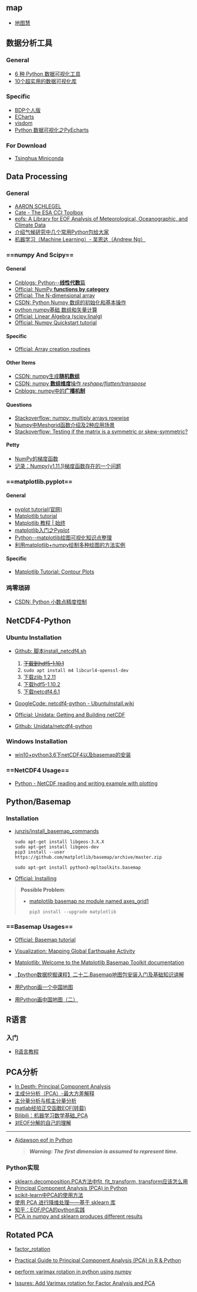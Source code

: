 ## map

- [地图慧](http://www.dituhui.com/)

## 数据分析工具

### General

- [6 种 Python 数据可视化工具](http://python.jobbole.com/85601/)
- [10个超实用的数据可视化库](http://nooverfit.com/wp/10%E4%B8%AA%E8%B6%85%E5%AE%9E%E7%94%A8%E7%9A%84python%E5%8F%AF%E8%A7%86%E5%8C%96%E5%BA%93%EF%BC%8C%E6%80%BB%E6%9C%89%E4%B8%80%E6%AC%BE%E9%80%82%E5%90%88%E4%BD%A0/)

### Specific

- [BDP个人版](https://me.bdp.cn/home.html)
- [ECharts](http://echarts.baidu.com/)
- [visdom](https://github.com/facebookresearch/visdom)
- [Python 数据可视化之PyEcharts](https://zhuanlan.zhihu.com/p/27990382)

### For Download

- [Tsinghua Miniconda](https://mirrors.tuna.tsinghua.edu.cn/anaconda/miniconda/)

## Data Processing

### General

- [AARON SCHLEGEL](http://www.aaronschlegel.com/) <!--一个个人博客-->
- [Cate - The ESA CCI Toolbox](https://cate.readthedocs.io/en/latest/index.html) <!--高大上-->
- [eofs: A Library for EOF Analysis of Meteorological, Oceanographic, and Climate Data](https://openresearchsoftware.metajnl.com/articles/10.5334/jors.122/)
- [介绍气候研究中几个常用Python包给大家](http://bbs.06climate.com/forum.php?mod=viewthread&tid=49523)
- [机器学习（Machine Learning）- 吴恩达（Andrew Ng）](https://www.bilibili.com/video/av9912938?from=search&seid=1939566517714256699)

### ==numpy And Scipy==

#### General

- [Cnblogs: Python--**线性代数**篇](http://www.cnblogs.com/moon1992/p/4960700.html) <!--条目分明-->
- [Official: NumPy **functions by category**](https://docs.scipy.org/doc/numpy/reference/routines.html)
- [Official: The N-dimensional array](https://docs.scipy.org/doc/numpy-1.13.0/reference/arrays.ndarray.html)
- [CSDN: Python Numpy 数组的初始化和基本操作](http://blog.csdn.net/Baoli1008/article/details/50531684) <!--基本操作-->
- [python numpy基础 数组和矢量计算](http://python.jobbole.com/87352/) <!--一般-->
- [Official: Linear Algebra (scipy.linalg)](https://docs.scipy.org/doc/scipy/reference/tutorial/linalg.html)
- [Official: Numpy Quickstart tutorial](https://docs.scipy.org/doc/numpy-dev/user/quickstart.html)

#### Specific

- [Official: Array creation routines](https://docs.scipy.org/doc/numpy-1.13.0/reference/routines.array-creation.html#routines-array-creation)

#### Other Items

- [CSDN: numpy生成**随机数组**](http://blog.csdn.net/u013066730/article/details/58590270)
- [CSDN: numpy **数组维度**操作 *reshape/flatten/transpose*](https://blog.csdn.net/weixin_38283159/article/details/78793277)
- [Cnblogs: numpy中的**广播机制**](http://www.cnblogs.com/jiaxin359/p/9021726.html)

#### Questions

- [Stackoverflow: numpy: multiply arrays rowwise](https://stackoverflow.com/questions/22934219/numpy-multiply-arrays-rowwise)
- [Numpy中Meshgrid函数介绍及2种应用场景](http://www.cnblogs.com/lemonbit/p/7593898.html)
- [Stackoverflow: Testing if the matrix is a symmetric or skew-symmetric?](https://stackoverflow.com/questions/25602717/testing-if-the-matrix-is-a-symmetric-or-skew-symmetric)

#### Petty

- [NumPy的梯度函数](https://www.jianshu.com/p/0b7ae131ed29)
- [记录：Numpy(v1.11.1)梯度函数存在的一个问题](https://www.jianshu.com/p/81c8dc55f076)



### ==matplotlib.pyplot==

#### General

- [pyplot tutorial(官网)](https://matplotlib.org/tutorials/introductory/pyplot.html)
- [Matplotlib tutorial](http://www.labri.fr/perso/nrougier/teaching/matplotlib/) <!--个人博客，简略全，旁边有参考链接-->
- [Matplotlib 教程 | 始终](https://liam0205.me/2014/09/11/matplotlib-tutorial-zh-cn/)  <!--翻译的上文-->
- [matplotlib入门之Pyplot](http://blog.csdn.net/lilongsy/article/details/72903339)
- [Python--matplotlib绘图可视化知识点整理](http://python.jobbole.com/85106/)
- [利用matplotlib+numpy绘制多种绘图的方法实例](http://www.jb51.net/article/112805.htm)

#### Specific

- [Matplotlib Tutorial: Contour Plots](https://www.python-course.eu/matplotlib_contour_plot.php) <!--好-->

### 鸡零琐碎

- [CSDN: Python 小数点精度控制](http://blog.csdn.net/zhongbeida_xue/article/details/51274760)



## NetCDF4-Python

### Ubuntu Installation

- [Github: 脚本install_netcdf4.sh](https://gist.github.com/perrette/cd815d03830b53e24c82) <!--很好,但是需要一些修改-->
  1. ~~[下载到hdf5-1.10.1](https://support.hdfgroup.org/ftp/HDF5/current/src/)~~ <!--很慢-->
  2. `sudo apt install m4 libcurl4-openssl-dev`
  3. [下载zlib 1.2.11](https://zlib.net/)
  4. [下载hdf5-1.10.2](https://www.hdfgroup.org/downloads/hdf5/source-code/)
  5. [下载netcdf4.6.1](ftp://ftp.unidata.ucar.edu/pub/netcdf/)

- [GoogleCode: netcdf4-python - UbuntuInstall.wiki](https://code.google.com/archive/p/netcdf4-python/wikis/UbuntuInstall.wiki)
- [Official: Unidata: Getting and Building netCDF](https://www.unidata.ucar.edu/software/netcdf/docs/getting_and_building_netcdf.html#build_default)
- [Github: Unidata/netcdf4-python](https://github.com/Unidata/netcdf4-python)

### Windows Installation

- [win10+python3.6下netCDF4以及basemap的安装](https://blog.csdn.net/Larry_fighting/article/details/80542674) <!--还没尝试-->

### ==NetCDF4 Usage==

- [Python - NetCDF reading and writing example with plotting](http://schubert.atmos.colostate.edu/~cslocum/netcdf_example.html)



## Python/Basemap

### Installation

- [junzis/install_basemap_commands](https://blog.csdn.net/u011240016/article/details/52719183)

  ```shell
  sudo apt-get install libgeos-3.X.X
  sudo apt-get install libgeos-dev
  pip3 install --user https://github.com/matplotlib/basemap/archive/master.zip
  
  sudo apt-get install python3-mpltoolkits.basemap
  ```

- [Official: Installing](https://matplotlib.org/basemap/users/installing.html) <!--not recommended-->

> **Possible Problem**: 
>
> - [matplotlib basemap no module named axes_grid1](https://stackoverflow.com/questions/16769899/matplotlib-basemap-no-module-named-axes-grid1)
>
>   `pip3 install --upgrade matplotlib`

### ==Basemap Usages==

- [Official: Basemap tutorial](http://basemaptutorial.readthedocs.io/en/latest/index.html) <!--全面-->
- [Visualization: Mapping Global Earthquake Activity](http://introtopython.org/visualization_earthquakes.html#Making-a-simple-map) <!--步骤清晰-->
- [Matplotlib: Welcome to the Matplotlib Basemap Toolkit documentation](https://matplotlib.org/basemap/) <!--全面，友好度差-->
- [【python数据挖掘课程】二十二.Basemap地图包安装入门及基础知识讲解](https://blog.csdn.net/Eastmount/article/details/79188415)

- [用Python画一个中国地图](https://segmentfault.com/a/1190000010871928)
- [用Python画中国地图（二）](https://segmentfault.com/a/1190000010900212)

## R语言

### 入门

- [R语言教程](https://www.w3cschool.cn/r/r_overview.html)



## PCA分析

- [In Depth: Principal Component Analysis](https://jakevdp.github.io/PythonDataScienceHandbook/05.09-principal-component-analysis.html)
- [主成分分析（PCA）-最大方差解释](https://blog.csdn.net/huang1024rui/article/details/46662195) <!--解释不错-->
- [主分量分析与核主分量分析](https://wenku.baidu.com/view/42c002264b35eefdc8d33311#20)
- [matlab经验正交函数EOF(转载)](https://wenku.baidu.com/view/e64ba4691eb91a37f1115c0b.html?from=search) <!--解法步骤条例清晰，编程参考-->
- [Bilibili：机器学习数学基础_PCA](https://www.bilibili.com/video/av22519623?from=search&seid=13946604917998003074)
- [对EOF分解的自己的理解](https://wenku.baidu.com/view/abea8b1b6bd97f192279e9e1)

---

- [Ajdawson eof in Python](http://ajdawson.github.io/eofs/api/eofs.standard.html#eofs.standard.Eof)

  > ***Warning: The first dimension is assumed to represent time.***

### Python实现

- [sklearn.decomposition.PCA方法中fit, fit_transform, transform应该怎么用](http://sofasofa.io/forum_main_post.php?postid=1000389)  <!--很好的文章-->
- [Principal Component Analysis (PCA) in Python](https://stackoverflow.com/questions/13224362/principal-component-analysis-pca-in-python) <!--一个手动计算的实例-->
- [scikit-learn中PCA的使用方法](https://blog.csdn.net/u012162613/article/details/42192293)
- [使用 PCA 进行降维处理——基于 sklearn 库](http://buptguo.com/2015/04/19/pca-by-sklearn/)
- [知乎：EOF/PCA的python实践](https://zhuanlan.zhihu.com/p/31445649)
- [PCA in numpy and sklearn produces different results](https://stats.stackexchange.com/questions/235882/pca-in-numpy-and-sklearn-produces-different-results) <!--标准化处理-->

## Rotated PCA

- [factor_rotation](https://github.com/mvds314/factor_rotation/blob/master/README.md)
- [Practical Guide to Principal Component Analysis (PCA) in R & Python](https://www.analyticsvidhya.com/blog/2016/03/practical-guide-principal-component-analysis-python/)

- [perform varimax rotation in python using numpy](https://stackoverflow.com/questions/17628589/perform-varimax-rotation-in-python-using-numpy)
- [Issures: Add Varimax rotation for Factor Analysis and PCA ](https://github.com/scikit-learn/scikit-learn/issues/2688)